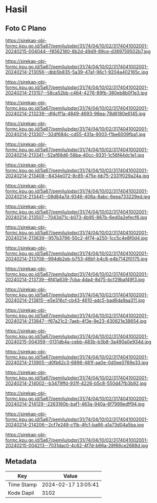 # Hasil

## Foto C Plano

https://sirekap-obj-formc.kpu.go.id/5a67/pemilu/pdpr/31/74/04/10/02/3174041002001-20240215-004044--f8562180-8b2d-49d9-89ce-d369759502b7.jpg

https://sirekap-obj-formc.kpu.go.id/5a67/pemilu/pdpr/31/74/04/10/02/3174041002001-20240214-213056--dbb5b835-5a39-47a1-96c1-9204a402165c.jpg

https://sirekap-obj-formc.kpu.go.id/5a67/pemilu/pdpr/31/74/04/10/02/3174041002001-20240214-213157--58ca52bb-c464-4276-89fb-380eb8b0f1e3.jpg

https://sirekap-obj-formc.kpu.go.id/5a67/pemilu/pdpr/31/74/04/10/02/3174041002001-20240214-213239--df4cff1a-4849-4693-98ea-78d6180e6145.jpg

https://sirekap-obj-formc.kpu.go.id/5a67/pemilu/pdpr/31/74/04/10/02/3174041002001-20240214-213307--32df684c-cd55-431a-9003-f1be6009fba1.jpg

https://sirekap-obj-formc.kpu.go.id/5a67/pemilu/pdpr/31/74/04/10/02/3174041002001-20240214-213341--52af89d6-58ba-40cc-9331-1c56f44dc1e1.jpg

https://sirekap-obj-formc.kpu.go.id/5a67/pemilu/pdpr/31/74/04/10/02/3174041002001-20240214-213408--8434e072-8c85-475e-bb75-2331f029a24a.jpg

https://sirekap-obj-formc.kpu.go.id/5a67/pemilu/pdpr/31/74/04/10/02/3174041002001-20240214-213441--08d84a7d-9346-408a-8abc-6eea733229ed.jpg

https://sirekap-obj-formc.kpu.go.id/5a67/pemilu/pdpr/31/74/04/10/02/3174041002001-20240214-213507--7043d71c-b073-4b95-867b-6ed0a2efecf6.jpg

https://sirekap-obj-formc.kpu.go.id/5a67/pemilu/pdpr/31/74/04/10/02/3174041002001-20240214-213639--957b3796-50c2-4f74-a250-1cc5c4e8f0d4.jpg

https://sirekap-obj-formc.kpu.go.id/5a67/pemilu/pdpr/31/74/04/10/02/3174041002001-20240214-213708--994db2eb-b753-46bf-b4c8-e4b7142f0175.jpg

https://sirekap-obj-formc.kpu.go.id/5a67/pemilu/pdpr/31/74/04/10/02/3174041002001-20240214-213739--6f41a639-7cba-4da4-8d75-bcf29baf49f3.jpg

https://sirekap-obj-formc.kpu.go.id/5a67/pemilu/pdpr/31/74/04/10/02/3174041002001-20240214-213815--e5e316cf-cb43-4610-adc5-bad6da9aa311.jpg

https://sirekap-obj-formc.kpu.go.id/5a67/pemilu/pdpr/31/74/04/10/02/3174041002001-20240214-213847--f67a21c2-7aeb-4f3e-9e23-430621e38654.jpg

https://sirekap-obj-formc.kpu.go.id/5a67/pemilu/pdpr/31/74/04/10/02/3174041002001-20240215-004359--0131db4a-cebb-483b-b3b8-3a490a0e934d.jpg

https://sirekap-obj-formc.kpu.go.id/5a67/pemilu/pdpr/31/74/04/10/02/3174041002001-20240214-213905--d0fb62c3-6896-481f-aa0e-0d0ee0769e33.jpg

https://sirekap-obj-formc.kpu.go.id/5a67/pemilu/pdpr/31/74/04/10/02/3174041002001-20240214-214002--b3479ffd-931f-4226-b5c8-550d47fb3b92.jpg

https://sirekap-obj-formc.kpu.go.id/5a67/pemilu/pdpr/31/74/04/10/02/3174041002001-20240214-214129--2263160b-baf1-463a-940a-6f7999edff94.jpg

https://sirekap-obj-formc.kpu.go.id/5a67/pemilu/pdpr/31/74/04/10/02/3174041002001-20240214-214206--2cf7e249-c11b-4fc1-ba66-a1a73d04a5ba.jpg

https://sirekap-obj-formc.kpu.go.id/5a67/pemilu/pdpr/31/74/04/10/02/3174041002001-20240215-004213--7031dac0-4c62-4f7d-b66a-28f66ce2688d.jpg


## Metadata

| Key        | Value               |
| ---------- | ------------------- |
| Time Stamp | 2024-02-17 13:05:41 |
| Kode Dapil | 3102                |



